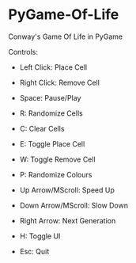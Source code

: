 # PyGame-Of-Life
Conway's Game Of Life in PyGame

Controls:

- Left Click: Place Cell

- Right Click: Remove Cell

- Space: Pause/Play

- R: Randomize Cells

- C: Clear Cells

- E: Toggle Place Cell

- W: Toggle Remove Cell

- P: Randomize Colours

- Up Arrow/MScroll: Speed Up

- Down Arrow/MScroll: Slow Down

- Right Arrow: Next Generation

- H: Toggle UI

- Esc: Quit
